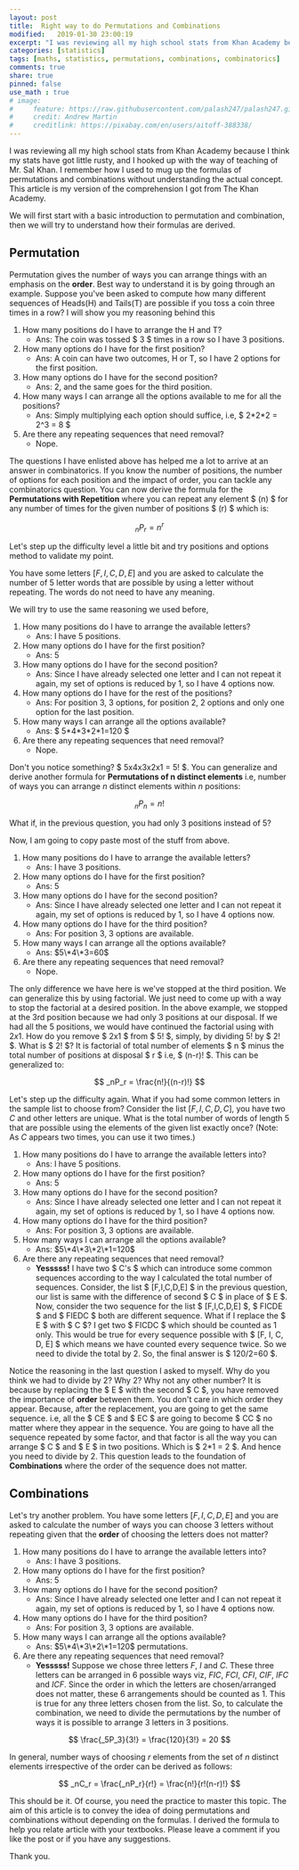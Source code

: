 ```yaml
---
layout: post
title:  Right way to do Permutations and Combinations
modified:   2019-01-30 23:00:19
excerpt: "I was reviewing all my high school stats from Khan Academy because I think my stats have got little rusty, and I got hooked with the way of teaching of Mr. Sal Khan. I remember how I used to mug up the formulas of permutations and combinations without understanding the actual concept. This article is my version of the comprehension I got from The Khan Academy."
categories: [statistics]
tags: [maths, statistics, permutations, combinations, combinatorics]
comments: true
share: true
pinned: false
use_math : true
# image:
#     feature: https://raw.githubusercontent.com/palash247/palash247.github.io/master/img/rubik.png
#     credit: Andrew Martin
#     creditlink: https://pixabay.com/en/users/aitoff-388338/
---
```


I was reviewing all my high school stats from Khan Academy because I think my stats have got little rusty, and I hooked up with the way of teaching of Mr. Sal Khan. I remember how I used to mug up the formulas of permutations and combinations without understanding the actual concept. This article is my version of the comprehension I got from The Khan Academy.

We will first start with a basic introduction to permutation and combination, then we will try to understand how their formulas are derived.

## Permutation

Permutation gives the number of ways you can arrange things with an emphasis on the **order**. Best way to understand it is by going through an example. Suppose you've been asked to compute how many different sequences of Heads(H) and Tails(T) are possible if you toss a coin three times in a row? I will show you my reasoning behind this

1. How many positions do I have to arrange the H and T?
    - Ans: The coin was tossed $ 3 $ times in a row so I have 3 positions.
2. How many options do I have for the first position?
    - Ans: A coin can have two outcomes, H or T, so I have 2 options for the first position.
3. How many options do I have for the second position?
    - Ans: 2, and the same goes for the third position.
4. How many ways I can arrange all the options available to me for all the positions?
    - Ans: Simply multiplying each option should suffice, i.e, $ 2\*2\*2 = 2^3 = 8 $
5. Are there any repeating sequences that need removal?
    - Nope.

The questions I have enlisted above has helped me a lot to arrive at an answer in combinatorics. If you know the number of positions, the number of options for each position and the impact of order, you can tackle any combinatorics question. You can now derive the formula for the **Permutations with Repetition** where you can repeat any element $ (n) $ for any number of times for the given number of positions $ (r) $ which is:

$$
    _nP_r = n^r
$$

Let's step up the difficulty level a little bit and try positions and options method to validate my point.

You have some letters $[F, I, C, D, E]$ and you are asked to calculate the number of 5 letter words that are possible by using a letter without repeating. The words do not need to have any meaning.

We will try to use the same reasoning we used before,

1. How many positions do I have to arrange the available letters?
    - Ans: I have 5 positions.
2. How many options do I have for the first position?
    - Ans: 5
3. How many options do I have for the second position?
    - Ans: Since I have already selected one letter and I can not repeat it again, my set of options is reduced by 1, so I have 4 options now.
4. How many options do I have for the rest of the positions?
    - Ans: For position 3, 3 options, for position 2, 2 options and only one option for the last position.
5. How many ways I can arrange all the options available?
    - Ans: $ 5\*4\*3\*2\*1=120 $
6. Are there any repeating sequences that need removal?
    - Nope.
  
Don't you notice something? $ 5x4x3x2x1 = 5! $. You can generalize and derive another formula for **Permutations of n distinct elements** i.e, number of ways you can arrange $n$ distinct elements within $n$ positions:

$$
    _nP_n = n!
$$

What if, in the previous question, you had only 3 positions instead of 5?

Now, I am going to copy paste most of the stuff from above.

1. How many positions do I have to arrange the available letters?
    - Ans: I have 3 positions.
2. How many options do I have for the first position?
    - Ans: 5
3. How many options do I have for the second position?
    - Ans: Since I have already selected one letter and I can not repeat it again, my set of options is reduced by $1$, so I have 4 options now.
4. How many options do I have for the third position?
    - Ans: For position $3$, $3$ options are available.
5. How many ways I can arrange all the options available?
    - Ans: $5\*4\*3=60$
6. Are there any repeating sequences that need removal?
    - Nope.

The only difference we have here is we've stopped at the third position. We can generalize this by using factorial. We just need to come up with a way to stop the factorial at a desired position. In the above example, we stopped at the 3rd position because we had only 3 positions at our disposal. If we had all the 5 positions, we would have continued the factorial using with $2x1$. How do you remove $ 2x1 $ from $ 5! $, simply, by dividing $5!$ by $ 2! $. What is $ 2! $? It is factorial of total number of elements $ n $ minus the total number of positions at disposal $ r $ i.e, $ (n-r)! $. This can be generalized to:

$$
    _nP_r = \frac{n!}{(n-r)!}
$$

Let's step up the difficulty again. What if you had some common letters in the sample list to choose from? Consider the list $[F, I, C, D, C]$, you have two $C$ and other letters are unique. What is the total number of words of length 5 that are possible using the elements of the given list exactly once? (Note: As $C$ appears two times, you can use it two times.)

1. How many positions do I have to arrange the available letters into?
    - Ans: I have 5 positions.
2. How many options do I have for the first position?
    - Ans: 5
3. How many options do I have for the second position?
    - Ans: Since I have already selected one letter and I can not repeat it again, my set of options is reduced by $1$, so I have 4 options now.
4. How many options do I have for the third position?
    - Ans: For position $3$, $3$ options are available.
5. How many ways I can arrange all the options available?
    - Ans: $5\*4\*3\*2\*1=120$
6. Are there any repeating sequences that need removal?
    - **Yesssss!** I have two $ C's $ which can introduce some common sequences according to the way I calculated the total number of sequences. Consider, the list $ [F,I,C,D,E] $ in the previous question, our list is same with the difference of  second $ C $ in place of $ E $. Now, consider the two sequence for the list $ [F,I,C,D,E] $, $ FICDE $ and $ FIEDC $ both are different sequence. What if I replace the $ E $ with $ C $? I get two $ FICDC $ which should be counted as 1 only. This would be true for every sequence possible with $ [F, I, C, D, E] $ which means we have counted every sequence twice. So we need to divide the total by 2. So, the final answer is $ 120/2=60 $.

Notice the reasoning in the last question I asked to myself. Why do you think we had to divide by 2? Why 2? Why not any other number? It is because by replacing the $ E $ with the second $ C $, you have removed the importance of **order** between them. You don't care in which order they appear. Because, after the replacement, you are going to get the same sequence. i.e, all the $ CE $ and $ EC $ are going to become $ CC $ no matter where they appear in the sequence. You are going to have all the sequence repeated by some factor, and that factor is all the way you can arrange $ C $ and $ E $ in two positions. Which is $ 2\*1 = 2 $. And hence you need to divide by $2$. This question leads to the foundation of **Combinations** where the order of the sequence does not matter.

## Combinations

Let's try another problem. You have some letters $[F, I, C, D, E]$ and you are asked to calculate the number of ways you can choose $3$ letters without repeating given that the **order** of choosing the letters does not matter?

1. How many positions do I have to arrange the available letters into?
    - Ans: I have 3 positions.
2. How many options do I have for the first position?
    - Ans: 5
3. How many options do I have for the second position?
    - Ans: Since I have already selected one letter and I can not repeat it again, my set of options is reduced by $1$, so I have $4$ options now.
4. How many options do I have for the third position?
    - Ans: For position $3$, $3$ options are available.
5. How many ways I can arrange all the options available?
    - Ans: $5\*4\*3\*2\*1=120$ permutations.
6. Are there any repeating sequences that need removal?
    - **Yesssss!** Suppose we chose three letters $F$, $I$ and $C$. These three letters can be arranged in 6 possible ways viz, $FIC$, $FCI$, $CFI$, $CIF$, $IFC$ and $ICF$. Since the order in which the letters are chosen/arranged does not matter, these 6 arrangements should be counted as $1$. This is true for any three letters chosen from the list. So, to calculate the combination, we need to divide the permutations by the number of ways it is possible to arrange 3 letters in 3 positions.

$$
    \frac{_5P_3}{3!} = \frac{120}{3!} = 20
$$

In general, number ways of choosing $r$ elements from the set of $n$ distinct elements irrespective of the order can be derived as follows:

$$
    _nC_r = \frac{_nP_r}{r!} = \frac{n!}{r!(n-r)!}
$$

This should be it. Of course, you need the practice to master this topic. The aim of this article is to convey the idea of doing permutations and combinations without depending on the formulas. I derived the formula to help you relate article with your textbooks. Please leave a comment if you like the post or if you have any suggestions.

Thank you.
